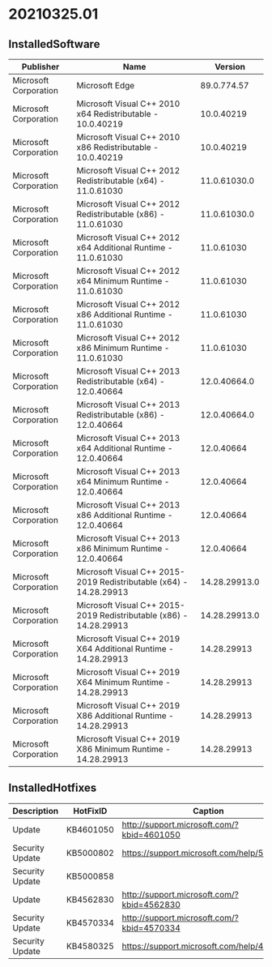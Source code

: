 ﻿# 20210325.01

## InstalledSoftware

| Publisher             | Name                                                               | Version       |
| --------------------- | ------------------------------------------------------------------ | ------------- |
| Microsoft Corporation | Microsoft Edge                                                     | 89.0.774.57   |
| Microsoft Corporation | Microsoft Visual C++ 2010  x64 Redistributable - 10.0.40219        | 10.0.40219    |
| Microsoft Corporation | Microsoft Visual C++ 2010  x86 Redistributable - 10.0.40219        | 10.0.40219    |
| Microsoft Corporation | Microsoft Visual C++ 2012 Redistributable (x64) - 11.0.61030       | 11.0.61030.0  |
| Microsoft Corporation | Microsoft Visual C++ 2012 Redistributable (x86) - 11.0.61030       | 11.0.61030.0  |
| Microsoft Corporation | Microsoft Visual C++ 2012 x64 Additional Runtime - 11.0.61030      | 11.0.61030    |
| Microsoft Corporation | Microsoft Visual C++ 2012 x64 Minimum Runtime - 11.0.61030         | 11.0.61030    |
| Microsoft Corporation | Microsoft Visual C++ 2012 x86 Additional Runtime - 11.0.61030      | 11.0.61030    |
| Microsoft Corporation | Microsoft Visual C++ 2012 x86 Minimum Runtime - 11.0.61030         | 11.0.61030    |
| Microsoft Corporation | Microsoft Visual C++ 2013 Redistributable (x64) - 12.0.40664       | 12.0.40664.0  |
| Microsoft Corporation | Microsoft Visual C++ 2013 Redistributable (x86) - 12.0.40664       | 12.0.40664.0  |
| Microsoft Corporation | Microsoft Visual C++ 2013 x64 Additional Runtime - 12.0.40664      | 12.0.40664    |
| Microsoft Corporation | Microsoft Visual C++ 2013 x64 Minimum Runtime - 12.0.40664         | 12.0.40664    |
| Microsoft Corporation | Microsoft Visual C++ 2013 x86 Additional Runtime - 12.0.40664      | 12.0.40664    |
| Microsoft Corporation | Microsoft Visual C++ 2013 x86 Minimum Runtime - 12.0.40664         | 12.0.40664    |
| Microsoft Corporation | Microsoft Visual C++ 2015-2019 Redistributable (x64) - 14.28.29913 | 14.28.29913.0 |
| Microsoft Corporation | Microsoft Visual C++ 2015-2019 Redistributable (x86) - 14.28.29913 | 14.28.29913.0 |
| Microsoft Corporation | Microsoft Visual C++ 2019 X64 Additional Runtime - 14.28.29913     | 14.28.29913   |
| Microsoft Corporation | Microsoft Visual C++ 2019 X64 Minimum Runtime - 14.28.29913        | 14.28.29913   |
| Microsoft Corporation | Microsoft Visual C++ 2019 X86 Additional Runtime - 14.28.29913     | 14.28.29913   |
| Microsoft Corporation | Microsoft Visual C++ 2019 X86 Minimum Runtime - 14.28.29913        | 14.28.29913   |

## InstalledHotfixes

| Description     | HotFixID  | Caption                                    |
| --------------- | --------- | ------------------------------------------ |
| Update          | KB4601050 | http://support.microsoft.com/?kbid=4601050 |
| Security Update | KB5000802 | https://support.microsoft.com/help/5000802 |
| Security Update | KB5000858 |                                            |
| Update          | KB4562830 | http://support.microsoft.com/?kbid=4562830 |
| Security Update | KB4570334 | http://support.microsoft.com/?kbid=4570334 |
| Security Update | KB4580325 | https://support.microsoft.com/help/4580325 |